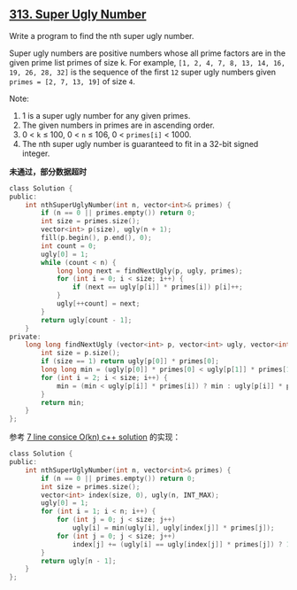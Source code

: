 ## [313. Super Ugly Number](https://leetcode.com/problems/super-ugly-number/#/description)

Write a program to find the nth super ugly number.

Super ugly numbers are positive numbers whose all prime factors are in the given prime list primes of size k. For example, `[1, 2, 4, 7, 8, 13, 14, 16, 19, 26, 28, 32]` is the sequence of the first `12` super ugly numbers given `primes = [2, 7, 13, 19]` of size `4`.

Note:

1. 1 is a super ugly number for any given primes.
2. The given numbers in primes are in ascending order.
3. 0 < `k` ≤ 100, 0 < `n` ≤ 106, 0 < `primes[i]` < 1000.
4. The nth super ugly number is guaranteed to fit in a 32-bit signed integer.

**未通过，部分数据超时**

```c
class Solution {
public:
    int nthSuperUglyNumber(int n, vector<int>& primes) {
        if (n == 0 || primes.empty()) return 0;
        int size = primes.size();
        vector<int> p(size), ugly(n + 1);
        fill(p.begin(), p.end(), 0);
        int count = 0;
        ugly[0] = 1;
        while (count < n) {
            long long next = findNextUgly(p, ugly, primes);
            for (int i = 0; i < size; i++) {
                if (next == ugly[p[i]] * primes[i]) p[i]++;
            }
            ugly[++count] = next;
        }
        return ugly[count - 1];
    }
private:
    long long findNextUgly (vector<int> p, vector<int> ugly, vector<int> primes) {
        int size = p.size();
        if (size == 1) return ugly[p[0]] * primes[0];
        long long min = (ugly[p[0]] * primes[0] < ugly[p[1]] * primes[1]) ? ugly[p[0]] * primes[0] : ugly[p[1]] * primes[1];
        for (int i = 2; i < size; i++) {
            min = (min < ugly[p[i]] * primes[i]) ? min : ugly[p[i]] * primes[i];
        }
        return min;
    }
};
```

参考 [7 line consice O(kn) c++ solution](https://discuss.leetcode.com/topic/31012/7-line-consice-o-kn-c-solution) 的实现：

```c
class Solution {
public:
    int nthSuperUglyNumber(int n, vector<int>& primes) {
        if (n == 0 || primes.empty()) return 0;
        int size = primes.size();
        vector<int> index(size, 0), ugly(n, INT_MAX);
        ugly[0] = 1;
        for (int i = 1; i < n; i++) {
            for (int j = 0; j < size; j++)
                ugly[i] = min(ugly[i], ugly[index[j]] * primes[j]);
            for (int j = 0; j < size; j++)
                index[j] += (ugly[i] == ugly[index[j]] * primes[j]) ? 1 : 0;
        }
        return ugly[n - 1];
    }
};
```